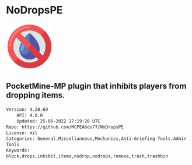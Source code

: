 # NoDropsPE
<img src="https://raw.githubusercontent.com/MCPEAbdu77/NoDropsPE/386a9671b773928994556f340b28053530585336/icon.png" width="128" height="128" />

## PocketMine-MP plugin that inhibits players from dropping items.
```properties
Version: 4.20.69
    API: 4.0.0
    Updated: 25-06-2022 17:19:26 UTC
Repo: https://github.com/MCPEAbdu77/NoDropsPE
License: mit
Categories: General,Miscellaneous,Mechanics,Anti-Griefing Tools,Admin Tools
Keywords: block,drops,inhibit,items,nodrop,nodrops,remove,trash,trashbin
```